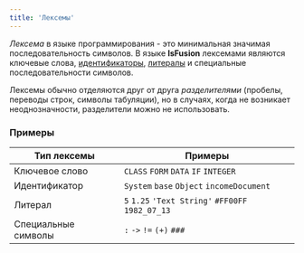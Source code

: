 ```yaml
---
title: 'Лексемы'
---
```


*Лексема* в языке программирования - это минимальная значимая последовательность символов. В языке **lsFusion** лексемами являются ключевые слова, [идентификаторы](IDs.md), [литералы](Literals.md) и специальные последовательности символов.

Лексемы обычно отделяются друг от друга *разделителями* (пробелы, переводы строк, символы табуляции), но в случаях, когда не возникает неоднозначности, разделители можно не использовать.

### Примеры

| Тип лексемы        | Примеры                                         |
|--------------------|-------------------------------------------------|
|Ключевое слово      |`CLASS` `FORM` `DATA` `IF` `INTEGER`             |
|Идентификатор       |`System` `base` `Object` `incomeDocument`        |
|Литерал             |`5` `1.25` `'Text String'` `#FF00FF` `1982_07_13`|
|Специальные символы |`:` `->` `!=` `(+)` `###`                        |
